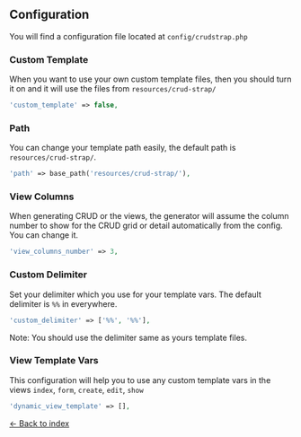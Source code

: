 ## Configuration

You will find a configuration file located at `config/crudstrap.php`

### Custom Template

When you want to use your own custom template files, then you should turn it on and it will use the files from `resources/crud-strap/`

```php
'custom_template' => false,
```

### Path

You can change your template path easily, the default path is `resources/crud-strap/`.

```php
'path' => base_path('resources/crud-strap/'),
```

### View Columns

When generating CRUD or the views, the generator will assume the column number to show for the CRUD grid or detail automatically from the config. You can change it.

```php
'view_columns_number' => 3,
```

### Custom Delimiter

Set your delimiter which you use for your template vars. The default delimiter is `%%` in everywhere.

```php
'custom_delimiter' => ['%%', '%%'],
```
Note: You should use the delimiter same as yours template files.

### View Template Vars

This configuration will help you to use any custom template vars in the views `index`, `form`, `create`, `edit`, `show`

```php
'dynamic_view_template' => [],
```

[&larr; Back to index](README.md)
